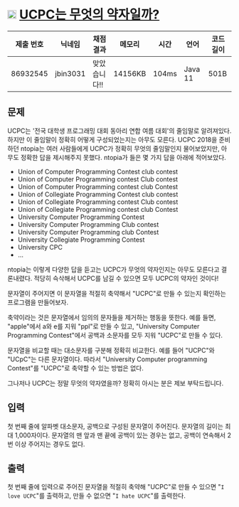# <img width="20px"  src="https://d2gd6pc034wcta.cloudfront.net/tier/6.svg" class="solvedac-tier"> [UCPC는 무엇의 약자일까?](https://www.acmicpc.net/problem/15904) 

| 제출 번호 | 닉네임 | 채점 결과 | 메모리 | 시간 | 언어 | 코드 길이 |
|---|---|---|---|---|---|---|
|86932545|jbin3031|맞았습니다!! |14156KB|104ms|Java 11|501B|

## 문제
<p>UCPC는 '전국 대학생 프로그래밍 대회 동아리 연합 여름 대회'의 줄임말로 알려져있다. 하지만 이 줄임말이 정확히 어떻게 구성되었는지는 아무도 모른다. UCPC 2018을 준비하던 ntopia는 여러 사람들에게 UCPC가 정확히 무엇의 줄임말인지 물어보았지만, 아무도 정확한 답을 제시해주지 못했다. ntopia가 들은 몇 가지 답을 아래에 적어보았다.</p>

<ul>
	<li>Union of Computer Programming Contest club contest</li>
	<li>Union of Computer Programming contest Club contest</li>
	<li>Union of Computer Programming contest club Contest</li>
	<li>Union of Collegiate Programming Contest club contest</li>
	<li>Union of Collegiate Programming contest Club contest</li>
	<li>Union of Collegiate Programming contest club Contest</li>
	<li>University Computer Programming Contest</li>
	<li>University Computer Programming Club contest</li>
	<li>University Computer Programming club Contest</li>
	<li>University Collegiate Programming Contest</li>
	<li>University CPC</li>
	<li>...</li>
</ul>

<p>ntopia는 이렇게 다양한 답을 듣고는 UCPC가 무엇의 약자인지는 아무도 모른다고 결론내렸다. 적당히 슥삭해서 UCPC를 남길 수 있으면 모두 UCPC의 약자인 것이다!</p>

<p>문자열이 주어지면 이 문자열을 적절히 축약해서 "UCPC"로 만들 수 있는지 확인하는 프로그램을 만들어보자.</p>

<p>축약이라는 것은 문자열에서 임의의 문자들을 제거하는 행동을 뜻한다. 예를 들면, "apple"에서 a와 e를 지워 "ppl"로 만들 수 있고, "University Computer Programming Contest"에서 공백과 소문자를 모두 지워 "UCPC"로 만들 수 있다.</p>

<p>문자열을 비교할 때는 대소문자를 구분해 정확히 비교한다. 예를 들어 "UCPC"와 "UCpC"는 다른 문자열이다. 따라서 "University Computer programming Contest"를 "UCPC"로 축약할 수 있는 방법은 없다.</p>

<p>그나저나 UCPC는 정말 무엇의 약자였을까? 정확히 아시는 분은 제보 부탁드립니다.</p>

## 입력
<p>첫 번째 줄에 알파벳 대소문자, 공백으로 구성된 문자열이 주어진다. 문자열의 길이는 최대 1,000자이다. 문자열의 맨 앞과 맨 끝에 공백이 있는 경우는 없고, 공백이 연속해서 2번 이상 주어지는 경우도 없다.</p>

## 출력
<p>첫 번째 줄에 입력으로 주어진 문자열을 적절히 축약해 "UCPC"로 만들 수 있으면 "<code>I love UCPC</code>"를 출력하고, 만들 수 없으면 "<code>I hate UCPC</code>"를 출력한다.</p>

